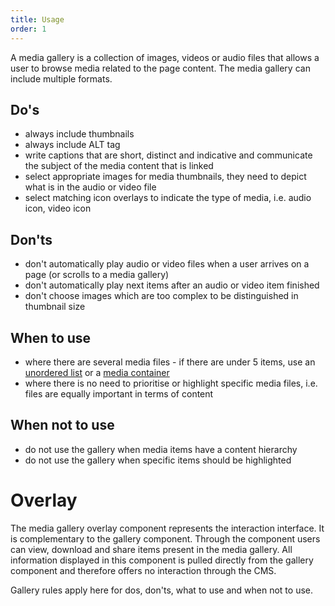 ```yaml
---
title: Usage
order: 1
---
```

A media gallery is a collection of images, videos or audio files that allows a user to browse media related to the page content. The media gallery can include multiple formats.

## Do's

- always include thumbnails
- always include ALT tag
- write captions that are short, distinct and indicative and communicate the subject of the media content that is linked
- select appropriate images for media thumbnails, they need to depict what is in the audio or video file
- select matching icon overlays to indicate the type of media, i.e. audio icon, video icon

## Don'ts

- don't automatically play audio or video files when a user arrives on a page (or scrolls to a media gallery)
- don't automatically play next items after an audio or video item finished
- don't choose images which are too complex to be distinguished in thumbnail size

## When to use

- where there are several media files - if there are under 5 items, use an [unordered list](<* /ec/components/list/usage/>) or a [media container](<* /ec/components/media/media-container/usage/>)
- where there is no need to prioritise or highlight specific media files, i.e. files are equally important in terms of content

## When not to use

- do not use the gallery when media items have a content hierarchy
- do not use the gallery when specific items should be highlighted

# Overlay

The media gallery overlay component represents the interaction interface. It is complementary to the gallery component. Through the component users can view, download and share items present in the media gallery. All information displayed in this component is pulled directly from the gallery component and
therefore offers no interaction through the CMS.

Gallery rules apply here for dos, don'ts, what to use and when not to use.
